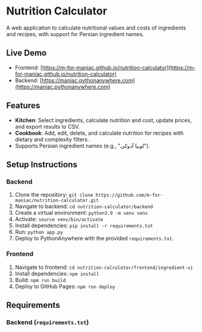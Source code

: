 # Nutrition Calculator

A web application to calculate nutritional values and costs of ingredients and recipes, with support for Persian ingredient names.

## Live Demo
- Frontend: [https://m-for-maniac.github.io/nutrition-calculator](https://m-for-maniac.github.io/nutrition-calculator)
- Backend: [https://maniac.pythonanywhere.com](https://maniac.pythonanywhere.com)

## Features
- **Kitchen**: Select ingredients, calculate nutrition and cost, update prices, and export results to CSV.
- **Cookbook**: Add, edit, delete, and calculate nutrition for recipes with dietary and complexity filters.
- Supports Persian ingredient names (e.g., "لوبیا آدوکی").

## Setup Instructions
### Backend
1. Clone the repository: `git clone https://github.com/m-for-maniac/nutrition-calculator.git`
2. Navigate to backend: `cd nutrition-calculator/backend`
3. Create a virtual environment: `python3.9 -m venv venv`
4. Activate: `source venv/bin/activate`
5. Install dependencies: `pip install -r requirements.txt`
6. Run: `python app.py`
7. Deploy to PythonAnywhere with the provided `requirements.txt`.

### Frontend
1. Navigate to frontend: `cd nutrition-calculator/frontend/ingredient-ui`
2. Install dependencies: `npm install`
3. Build: `npm run build`
4. Deploy to GitHub Pages: `npm run deploy`

## Requirements
### Backend (`requirements.txt`)
